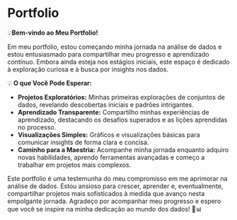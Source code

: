 # Portfolio

💡**Bem-vindo ao Meu Portfolio!**

Em meu portfolio, estou começando minha jornada na análise de dados e estou entusiasmado para compartilhar meu progresso e aprendizado contínuo. Embora ainda esteja nos estágios iniciais, este espaço é dedicado à exploração curiosa e à busca por insights nos dados.

💡 **O que Você Pode Esperar:**
- **Projetos Exploratórios:** Minhas primeiras explorações de conjuntos de dados, revelando descobertas iniciais e padrões intrigantes.
- **Aprendizado Transparente:** Compartilho minhas experiências de aprendizado, destacando os desafios superados e as lições aprendidas no processo.
- **Visualizações Simples:** Gráficos e visualizações básicas para comunicar insights de forma clara e concisa.
- **Caminho para a Maestria:** Acompanhe minha jornada enquanto adquiro novas habilidades, aprendo ferramentas avançadas e começo a trabalhar em projetos mais complexos.

Este portfolio é uma testemunha do meu compromisso em me aprimorar na análise de dados. Estou ansioso para crescer, aprender e, eventualmente, compartilhar projetos mais sofisticados à medida que avanço nesta empolgante jornada. Agradeço por acompanhar meu progresso e espero que você se inspire na minha dedicação ao mundo dos dados! 🚀📊
